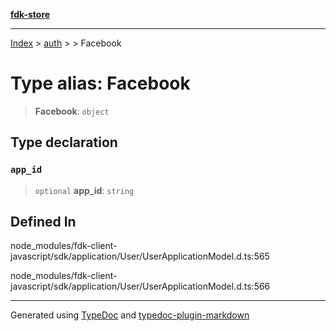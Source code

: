[**fdk-store**](../../../README.md)
***

[Index](../../../API.md) > [auth](../../README.md) > [<internal>](../README.md) > Facebook

# Type alias: Facebook

> **Facebook**: `object`

## Type declaration

### `app_id`

> `optional` **app\_id**: `string`

## Defined In

node\_modules/fdk-client-javascript/sdk/application/User/UserApplicationModel.d.ts:565

node\_modules/fdk-client-javascript/sdk/application/User/UserApplicationModel.d.ts:566

***
Generated using [TypeDoc](https://typedoc.org/) and [typedoc-plugin-markdown](https://www.npmjs.com/package/typedoc-plugin-markdown)
